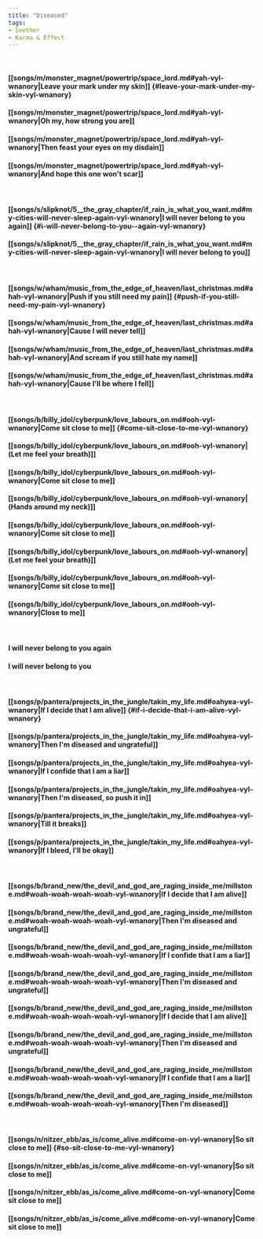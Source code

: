 ```yaml
---
title: "Diseased"
tags:
- Seether
- Karma & Effect
---
```

&nbsp;
#### [[songs/m/monster_magnet/powertrip/space_lord.md#yah-vyl-wnanory|Leave your mark under my skin]] {#leave-your-mark-under-my-skin-vyl-wnanory}
#### [[songs/m/monster_magnet/powertrip/space_lord.md#yah-vyl-wnanory|Oh my, how strong you are]]
#### [[songs/m/monster_magnet/powertrip/space_lord.md#yah-vyl-wnanory|Then feast your eyes on my disdain]]
#### [[songs/m/monster_magnet/powertrip/space_lord.md#yah-vyl-wnanory|And hope this one won't scar]]
&nbsp;
#### [[songs/s/slipknot/5__the_gray_chapter/if_rain_is_what_you_want.md#my-cities-will-never-sleep-again-vyl-wnanory|I will never belong to you  again]] {#i-will-never-belong-to-you--again-vyl-wnanory}
#### [[songs/s/slipknot/5__the_gray_chapter/if_rain_is_what_you_want.md#my-cities-will-never-sleep-again-vyl-wnanory|I will never belong to you]]
&nbsp;
#### [[songs/w/wham/music_from_the_edge_of_heaven/last_christmas.md#ahah-vyl-wnanory|Push if you still need my pain]] {#push-if-you-still-need-my-pain-vyl-wnanory}
#### [[songs/w/wham/music_from_the_edge_of_heaven/last_christmas.md#ahah-vyl-wnanory|Cause I will never tell]]
#### [[songs/w/wham/music_from_the_edge_of_heaven/last_christmas.md#ahah-vyl-wnanory|And scream if you still hate my name]]
#### [[songs/w/wham/music_from_the_edge_of_heaven/last_christmas.md#ahah-vyl-wnanory|Cause I'll be where I fell]]
&nbsp;
#### [[songs/b/billy_idol/cyberpunk/love_labours_on.md#ooh-vyl-wnanory|Come sit close to me]] {#come-sit-close-to-me-vyl-wnanory}
#### [[songs/b/billy_idol/cyberpunk/love_labours_on.md#ooh-vyl-wnanory|(Let me feel your breath)]]
#### [[songs/b/billy_idol/cyberpunk/love_labours_on.md#ooh-vyl-wnanory|Come sit close to me]]
#### [[songs/b/billy_idol/cyberpunk/love_labours_on.md#ooh-vyl-wnanory|(Hands around my neck)]]
#### [[songs/b/billy_idol/cyberpunk/love_labours_on.md#ooh-vyl-wnanory|Come sit close to me]]
#### [[songs/b/billy_idol/cyberpunk/love_labours_on.md#ooh-vyl-wnanory|(Let me feel your breath)]]
#### [[songs/b/billy_idol/cyberpunk/love_labours_on.md#ooh-vyl-wnanory|Come sit close to me]]
#### [[songs/b/billy_idol/cyberpunk/love_labours_on.md#ooh-vyl-wnanory|Close to me]]
&nbsp;
#### I will never belong to you  again
#### I will never belong to you
&nbsp;
#### [[songs/p/pantera/projects_in_the_jungle/takin_my_life.md#oahyea-vyl-wnanory|If I decide that I am alive]] {#if-i-decide-that-i-am-alive-vyl-wnanory}
#### [[songs/p/pantera/projects_in_the_jungle/takin_my_life.md#oahyea-vyl-wnanory|Then I'm diseased and ungrateful]]
#### [[songs/p/pantera/projects_in_the_jungle/takin_my_life.md#oahyea-vyl-wnanory|If I confide that I am a liar]]
#### [[songs/p/pantera/projects_in_the_jungle/takin_my_life.md#oahyea-vyl-wnanory|Then I'm diseased, so push it in]]
#### [[songs/p/pantera/projects_in_the_jungle/takin_my_life.md#oahyea-vyl-wnanory|Till it breaks]]
#### [[songs/p/pantera/projects_in_the_jungle/takin_my_life.md#oahyea-vyl-wnanory|If I bleed, I'll be okay]]
&nbsp;
#### [[songs/b/brand_new/the_devil_and_god_are_raging_inside_me/millstone.md#woah-woah-woah-woah-vyl-wnanory|If I decide that I am alive]]
#### [[songs/b/brand_new/the_devil_and_god_are_raging_inside_me/millstone.md#woah-woah-woah-woah-vyl-wnanory|Then I'm diseased and ungrateful]]
#### [[songs/b/brand_new/the_devil_and_god_are_raging_inside_me/millstone.md#woah-woah-woah-woah-vyl-wnanory|If I confide that I am a liar]]
#### [[songs/b/brand_new/the_devil_and_god_are_raging_inside_me/millstone.md#woah-woah-woah-woah-vyl-wnanory|Then I'm diseased and ungrateful]]
#### [[songs/b/brand_new/the_devil_and_god_are_raging_inside_me/millstone.md#woah-woah-woah-woah-vyl-wnanory|If I decide that I am alive]]
#### [[songs/b/brand_new/the_devil_and_god_are_raging_inside_me/millstone.md#woah-woah-woah-woah-vyl-wnanory|Then I'm diseased and ungrateful]]
#### [[songs/b/brand_new/the_devil_and_god_are_raging_inside_me/millstone.md#woah-woah-woah-woah-vyl-wnanory|If I confide that I am a liar]]
#### [[songs/b/brand_new/the_devil_and_god_are_raging_inside_me/millstone.md#woah-woah-woah-woah-vyl-wnanory|Then I'm diseased]]
&nbsp;
#### [[songs/n/nitzer_ebb/as_is/come_alive.md#come-on-vyl-wnanory|So sit close to me]] {#so-sit-close-to-me-vyl-wnanory}
#### [[songs/n/nitzer_ebb/as_is/come_alive.md#come-on-vyl-wnanory|So sit close to me]]
#### [[songs/n/nitzer_ebb/as_is/come_alive.md#come-on-vyl-wnanory|Come sit close to me]]
#### [[songs/n/nitzer_ebb/as_is/come_alive.md#come-on-vyl-wnanory|Come sit close to me]]
